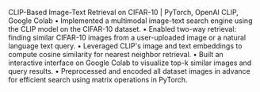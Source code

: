 CLIP-Based Image-Text Retrieval on CIFAR-10 | PyTorch, OpenAI CLIP, Google Colab
• Implemented a multimodal image-text search engine using the CLIP model on the CIFAR-10 dataset.
• Enabled two-way retrieval: finding similar CIFAR-10 images from a user-uploaded image or a natural language text query.
• Leveraged CLIP's image and text embeddings to compute cosine similarity for nearest neighbor retrieval.
• Built an interactive interface on Google Colab to visualize top-k similar images and query results.
• Preprocessed and encoded all dataset images in advance for efficient search using matrix operations in PyTorch.
